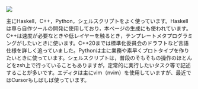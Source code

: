 <div class="has-text-centered mb-2 is-disable-pointer-events">
<img src="https://github-readme-stats.vercel.app/api/top-langs/?username=falgon&layout=donut&&custom_title=Most%20Used%20Langs%20on%20GitHub&exclude_repo=falgon,roki.log,the-rust-programming-language-ja">
</div>

主にHaskell，C++，Python，シェルスクリプトをよく使っています。Haskellは専ら自作ツールの開発に使用しており，本ページの生成にも使われています。C++は速度が必要なときや低レイヤーを触るとき，テンプレートメタプログラミングがしたいときに使います。C++20までは標準化委員会のドラフトなど言語仕様を詳しく追っていました。Pythonは主に業務や素早くプロトタイプを作りたいときに使っています。シェルスクリプトは，普段のそもそもの操作のほとんどをzsh上で行っていることもありますが，定常的に実行したいタスク等で記述することが多いです。エディタは主にvim（nvim）を使用していますが、最近ではCursorもしばしば使っています。
